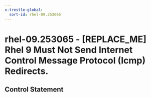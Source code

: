 ```yaml
---
x-trestle-global:
  sort-id: rhel-09.253065
---
```


# rhel-09.253065 - \[REPLACE_ME\] Rhel 9 Must Not Send Internet Control Message Protocol (Icmp) Redirects.

## Control Statement
